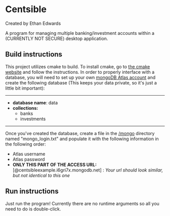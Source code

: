 <h1>Centsible</h1>
Created by Ethan Edwards

A program for managing multiple banking/investment accounts within a (CURRENTLY NOT SECURE) desktop application.

<h2>Build instructions</h2>
This project utilizes cmake to build. To install cmake, go to <a href="https://cmake.org/download/">the cmake website</a> and follow the instructions.
In order to properly interface with a database, you will need to set up your own <a href="https://www.mongodb.com/atlas/database">mongoDB Atlas account</a> and create the following database
(This keeps your data private, so it's just a little bit important):

--------------------------------------------------------------------
<ul>
  <li><b>database name</b>: data</li>
  <li><b>collections:</b>
    <ul>
      <li>banks</li>
      <li>investments</li>
    </ul>
  </li>
</ul>

--------------------------------------------------------------------

Once you've created the database, create a file in the <a href="https://github.com/eedwards4/centsible/tree/main/mongo">/mongo</a> directory named "mongo_login.txt" and populate it with the following information in the following order:

<ul>
  <li>Atlas username</li>
  <li>Atlas password</li>
  <li><b>ONLY THIS PART OF THE ACCESS URL:</b> [@centsibleexample.i6gri7x.mongodb.net] : <i>Your url should look similar, but not identical to this one</i></li>
</ul>

<h2>Run instructions</h2>
Just run the program! Currently there are no runtime arguments so all you need to do is double-click.
